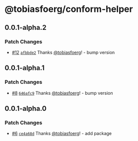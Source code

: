 # @tobiasfoerg/conform-helper

## 0.0.1-alpha.2

### Patch Changes

-   [#12](https://github.com/tobiasfoerg/react-libs/pull/12) [`afbbde2`](https://github.com/tobiasfoerg/react-libs/commit/afbbde29d39038f71217ec12fd648c3e24515848) Thanks [@tobiasfoerg](https://github.com/tobiasfoerg)! - bump version

## 0.0.1-alpha.1

### Patch Changes

-   [#8](https://github.com/tobiasfoerg/react-libs/pull/8) [`646afc9`](https://github.com/tobiasfoerg/react-libs/commit/646afc9c0541614a19df351c5b63e37c802ff27f) Thanks [@tobiasfoerg](https://github.com/tobiasfoerg)! - bump version

## 0.0.1-alpha.0

### Patch Changes

-   [#6](https://github.com/tobiasfoerg/react-libs/pull/6) [`ce4a68d`](https://github.com/tobiasfoerg/react-libs/commit/ce4a68deb17117f4d98d6add839f9bf549d9a670) Thanks [@tobiasfoerg](https://github.com/tobiasfoerg)! - add package
